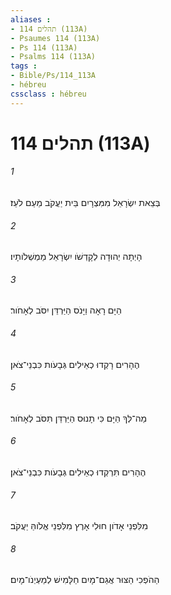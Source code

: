```yaml
---
aliases : 
- תהלים 114 (113A)
- Psaumes 114 (113A)
- Ps 114 (113A)
- Psalms 114 (113A)
tags : 
- Bible/Ps/114_113A
- hébreu
cssclass : hébreu
---
```


# תהלים 114 (113A)

###### 1
בְּצֵאת יִשְׂרָאֵל מִמִּצְרָיִם בֵּית יַעֲקֹב מֵעַם לֹעֵז׃
###### 2
הָיְתָה יְהוּדָה לְקָדְשֹׁו יִשְׂרָאֵל מַמְשְׁלֹותָיו׃
###### 3
הַיָּם רָאָה וַיָּנֹס הַיַּרְדֵּן יִסֹּב לְאָחֹור׃
###### 4
הֶהָרִים רָקְדוּ כְאֵילִים גְּבָעֹות כִּבְנֵי־צֹאן׃
###### 5
מַה־לְּךָ הַיָּם כִּי תָנוּס הַיַּרְדֵּן תִּסֹּב לְאָחֹור׃
###### 6
הֶהָרִים תִּרְקְדוּ כְאֵילִים גְּבָעֹות כִּבְנֵי־צֹאן׃
###### 7
מִלִּפְנֵי אָדֹון חוּלִי אָרֶץ מִלִּפְנֵי אֱלֹוהַּ יַעֲקֹב׃
###### 8
הַהֹפְכִי הַצּוּר אֲגַם־מָיִם חַלָּמִישׁ לְמַעְיְנֹו־מָיִם׃
